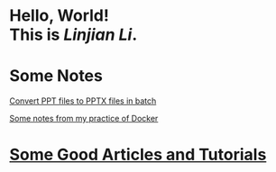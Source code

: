 # Hello, World! <br/>This is *Linjian Li*.

# Some Notes

<a href="./pages/ppt-to-pptx.html"> Convert PPT files to PPTX files in batch </a>

[Some notes from my practice of Docker](./pages/docker-notes.md)

# <a href="./pages/some-good-articles-tutorials.html"> Some Good Articles and Tutorials </a>
